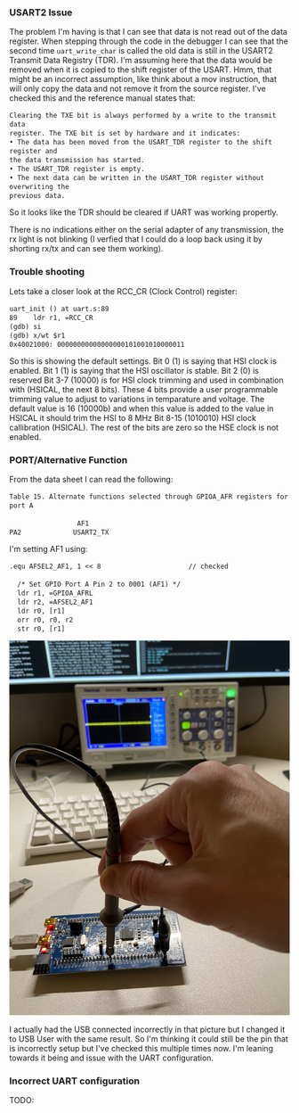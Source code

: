 ### USART2 Issue
The problem I'm having is that I can see that data is not read out of the
data register. When stepping through the code in the debugger I can see that
the second time `uart_write_char` is called the old data is still in the USART2
Transmit Data Registry (TDR). I'm assuming here that the data would be removed
when it is copied to the shift register of the USART. Hmm, that might be an
incorrect assumption, like think about a mov instruction, that will only copy
the data and not remove it from the source register. I've checked this and the
reference manual states that:
```
Clearing the TXE bit is always performed by a write to the transmit data
register. The TXE bit is set by hardware and it indicates:
• The data has been moved from the USART_TDR register to the shift register and
the data transmission has started.
• The USART_TDR register is empty.
• The next data can be written in the USART_TDR register without overwriting the
previous data.
```
So it looks like the TDR should be cleared if UART was working propertly.

There is no indications either on the serial adapter of any transmission, the rx
light is not blinking (I verfied that I could do a loop back using it by
shorting rx/tx and can see them working).

### Trouble shooting
Lets take a closer look at the RCC_CR (Clock Control) register:
```console
uart_init () at uart.s:89
89	  ldr r1, =RCC_CR
(gdb) si
(gdb) x/wt $r1
0x40021000:	00000000000000000101001010000011
```
So this is showing the default settings.
Bit 0 (1) is saying that HSI clock is enabled.
Bit 1 (1) is saying that the HSI oscillator is stable.
Bit 2 (0) is reserved
Bit 3-7 (10000) is for HSI clock trimming and used in combination with (HSICAL,
the next 8 bits). These 4 bits provide a user programmable trimming value to
adjust to variations in temparature and voltage. The default value is 16
(10000b) and when this value is added to the value in HSICAL it should trim the
HSI to 8 MHz 
Bit 8-15 (1010010) HSI clock callibration (HSICAL).
The rest of the bits are zero so the HSE clock is not enabled.

### PORT/Alternative Function
From the data sheet I can read the following:
```
Table 15. Alternate functions selected through GPIOA_AFR registers for port A 

                 AF1
PA2             USART2_TX
```
I'm setting AF1 using:
```assembly
.equ AFSEL2_AF1, 1 << 8                      // checked

  /* Set GPIO Port A Pin 2 to 0001 (AF1) */ 
  ldr r1, =GPIOA_AFRL
  ldr r2, =AFSEL2_AF1
  ldr r0, [r1]
  orr r0, r0, r2
  str r0, [r1]
```

![Oscilloscope image of PA2](./uart-oscilloscope.jpg "Oscilloscope image of PA2")

I actually had the USB connected incorrectly in that picture but I changed it
to USB User with the same result.
So I'm thinking it could still be the pin that is incorrectly setup but I've
checked this multiple times now. I'm leaning towards it being and issue with
the UART configuration.

### Incorrect UART configuration
TODO:
